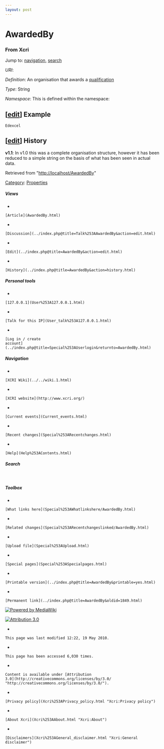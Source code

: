 ```yaml
---
layout: post
---
```


<script>
  (function(i,s,o,g,r,a,m){i['GoogleAnalyticsObject']=r;i[r]=i[r]||function(){
  (i[r].q=i[r].q||[]).push(arguments)},i[r].l=1*new Date();a=s.createElement(o),
  m=s.getElementsByTagName(o)[0];a.async=1;a.src=g;m.parentNode.insertBefore(a,m)
  })(window,document,'script','https://www.google-analytics.com/analytics.js','ga');

  ga('create', 'UA-73710929-3', 'auto');
  ga('send', 'pageview');

</script>







AwardedBy 
=========













### From Xcri 







Jump to: [navigation](AwardedBy.html#column-one),
[search](AwardedBy.html#searchInput)



*URI*: 

*Definition*: An organisation that awards a
[qualification](Qualification.html "Qualification")

*Type*: String

*Namespace*: This is defined within the namespace:



\[[edit](../index.php@title=AwardedBy&action=edit&section=1.html "Edit section: Example")\] Example
---------------------------------------------------------------------------------------------------------------------------------------------------------------------

    Edexcel


\[[edit](../index.php@title=AwardedBy&action=edit&section=2.html "Edit section: History")\] History
---------------------------------------------------------------------------------------------------------------------------------------------------------------------

**v1.1**: In v1.0 this was a complete organisation structure, however it
has been reduced to a simple string on the basis of what has been seen
in actual data.



Retrieved from
"[http://localhost/AwardedBy](AwardedBy.html)"





[Category](Special%253ACategories.html "Special:Categories"): [Properties](Category%253AProperties.html "Category:Properties")

















##### Views



-   

    

    [Article](AwardedBy.html)
-   

    

    [Discussion](../index.php@title=Talk%253AAwardedBy&action=edit.html)
-   

    

    [Edit](../index.php@title=AwardedBy&action=edit.html)
-   

    

    [History](../index.php@title=AwardedBy&action=history.html)







##### Personal tools



-   

    

    [127.0.0.1](User%253A127.0.0.1.html)
-   

    

    [Talk for this IP](User_talk%253A127.0.0.1.html)
-   

    

    [Log in / create
    account](../index.php@title=Special%253AUserlogin&returnto=AwardedBy.html)











[](../../wiki.1.html "XCRI Wiki")





##### Navigation



-   

    

    [XCRI Wiki](../../wiki.1.html)
-   

    

    [XCRI website](http://www.xcri.org/)
-   

    

    [Current events](Current_events.html)
-   

    

    [Recent changes](Special%253ARecentchanges.html)
-   

    

    [Help](Help%253AContents.html)







##### Search





 









##### Toolbox



-   

    

    [What links here](Special%253AWhatlinkshere/AwardedBy.html)
-   

    

    [Related changes](Special%253ARecentchangeslinked/AwardedBy.html)
-   

    

    [Upload file](Special%253AUpload.html)
-   

    

    [Special pages](Special%253ASpecialpages.html)
-   

    

    [Printable version](../index.php@title=AwardedBy&printable=yes.html)
-   

    

    [Permanent link](../index.php@title=AwardedBy&oldid=1849.html)















[![Powered by
MediaWiki](../skins/common/images/poweredby_mediawiki_88x31.png)](http://www.mediawiki.org/)





[![Attribution 3.0
](http://i.creativecommons.org/l/by/3.0/88x31.png)](http://creativecommons.org/licenses/by/3.0/)



-   

    

    This page was last modified 12:22, 19 May 2010.
-   

    

    This page has been accessed 6,030 times.
-   

    

    Content is available under [Attribution
    3.0](http://creativecommons.org/licenses/by/3.0/ "http://creativecommons.org/licenses/by/3.0/").
-   

    

    [Privacy policy](Xcri%253APrivacy_policy.html "Xcri:Privacy policy")
-   

    

    [About Xcri](Xcri%253AAbout.html "Xcri:About")
-   

    

    [Disclaimers](Xcri%253AGeneral_disclaimer.html "Xcri:General disclaimer")




